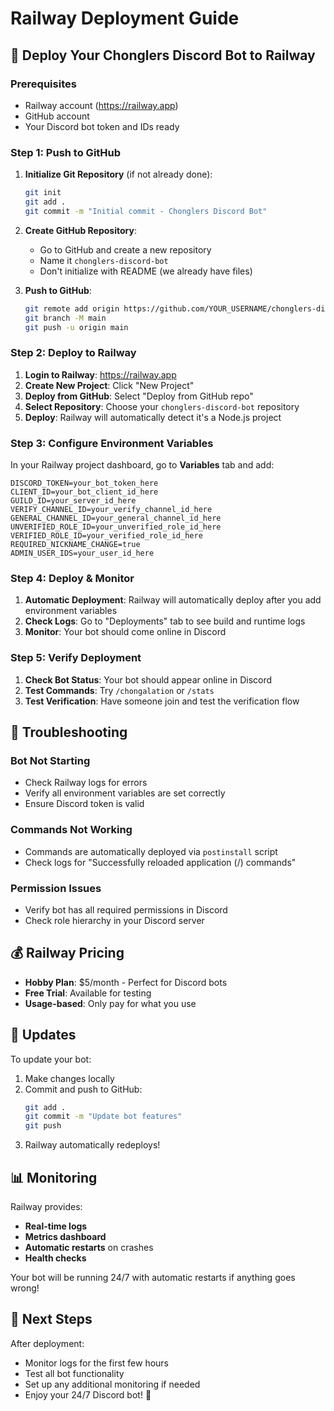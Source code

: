 # Railway Deployment Guide

## 🚀 Deploy Your Chonglers Discord Bot to Railway

### Prerequisites
- Railway account (https://railway.app)
- GitHub account
- Your Discord bot token and IDs ready

### Step 1: Push to GitHub

1. **Initialize Git Repository** (if not already done):
   ```bash
   git init
   git add .
   git commit -m "Initial commit - Chonglers Discord Bot"
   ```

2. **Create GitHub Repository**:
   - Go to GitHub and create a new repository
   - Name it `chonglers-discord-bot`
   - Don't initialize with README (we already have files)

3. **Push to GitHub**:
   ```bash
   git remote add origin https://github.com/YOUR_USERNAME/chonglers-discord-bot.git
   git branch -M main
   git push -u origin main
   ```

### Step 2: Deploy to Railway

1. **Login to Railway**: https://railway.app
2. **Create New Project**: Click "New Project"
3. **Deploy from GitHub**: Select "Deploy from GitHub repo"
4. **Select Repository**: Choose your `chonglers-discord-bot` repository
5. **Deploy**: Railway will automatically detect it's a Node.js project

### Step 3: Configure Environment Variables

In your Railway project dashboard, go to **Variables** tab and add:

```
DISCORD_TOKEN=your_bot_token_here
CLIENT_ID=your_bot_client_id_here
GUILD_ID=your_server_id_here
VERIFY_CHANNEL_ID=your_verify_channel_id_here
GENERAL_CHANNEL_ID=your_general_channel_id_here
UNVERIFIED_ROLE_ID=your_unverified_role_id_here
VERIFIED_ROLE_ID=your_verified_role_id_here
REQUIRED_NICKNAME_CHANGE=true
ADMIN_USER_IDS=your_user_id_here
```

### Step 4: Deploy & Monitor

1. **Automatic Deployment**: Railway will automatically deploy after you add environment variables
2. **Check Logs**: Go to "Deployments" tab to see build and runtime logs
3. **Monitor**: Your bot should come online in Discord

### Step 5: Verify Deployment

1. **Check Bot Status**: Your bot should appear online in Discord
2. **Test Commands**: Try `/chongalation` or `/stats` 
3. **Test Verification**: Have someone join and test the verification flow

## 🔧 Troubleshooting

### Bot Not Starting
- Check Railway logs for errors
- Verify all environment variables are set correctly
- Ensure Discord token is valid

### Commands Not Working
- Commands are automatically deployed via `postinstall` script
- Check logs for "Successfully reloaded application (/) commands"

### Permission Issues
- Verify bot has all required permissions in Discord
- Check role hierarchy in your Discord server

## 💰 Railway Pricing

- **Hobby Plan**: $5/month - Perfect for Discord bots
- **Free Trial**: Available for testing
- **Usage-based**: Only pay for what you use

## 🔄 Updates

To update your bot:
1. Make changes locally
2. Commit and push to GitHub:
   ```bash
   git add .
   git commit -m "Update bot features"
   git push
   ```
3. Railway automatically redeploys!

## 📊 Monitoring

Railway provides:
- **Real-time logs**
- **Metrics dashboard**
- **Automatic restarts** on crashes
- **Health checks**

Your bot will be running 24/7 with automatic restarts if anything goes wrong!

## 🎯 Next Steps

After deployment:
- Monitor logs for the first few hours
- Test all bot functionality
- Set up any additional monitoring if needed
- Enjoy your 24/7 Discord bot! 🎉

